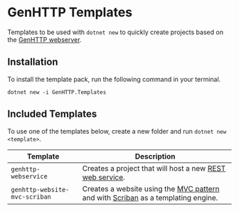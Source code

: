 # GenHTTP Templates

Templates to be used with `dotnet new` to quickly create projects based on
the [GenHTTP webserver](https://genhttp.org/).

## Installation

To install the template pack, run the following command in your terminal.

```
dotnet new -i GenHTTP.Templates
```

## Included Templates

To use one of the templates below, create a new folder and run `dotnet new <template>`.

| Template      | Description  | 
| ------------- |------------- | 
| `genhttp-webservice` | Creates a project that will host a new [REST web service](https://genhttp.org/documentation/content/webservices). |
| `genhttp-website-mvc-scriban` | Creates a website using the [MVC pattern](https://genhttp.org/documentation/content/controllers) and with [Scriban](https://github.com/scriban/scriban/) as a templating engine. |
